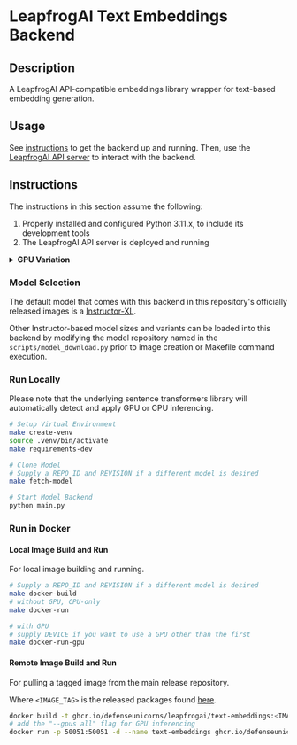 # LeapfrogAI Text Embeddings Backend

## Description

A LeapfrogAI API-compatible embeddings library wrapper for text-based embedding generation.

## Usage

See [instructions](#instructions) to get the backend up and running. Then, use the [LeapfrogAI API server](https://github.com/defenseunicorns/leapfrogai-api) to interact with the backend.

## Instructions

The instructions in this section assume the following:

1. Properly installed and configured Python 3.11.x, to include its development tools
2. The LeapfrogAI API server is deployed and running

<details>
<summary><b>GPU Variation</b></summary>
<br/>
The following are additional assumptions for GPU inferencing:

3. You have properly installed one or more NVIDIA GPUs and GPU drivers
4. You have properly installed and configured the [cuda-toolkit](https://developer.nvidia.com/cuda-toolkit) and [nvidia-container-toolkit](https://docs.nvidia.com/datacenter/cloud-native/container-toolkit/latest/index.html)
</details>

### Model Selection

The default model that comes with this backend in this repository's officially released images is a [Instructor-XL](https://huggingface.co/hkunlp/instructor-xl).

Other Instructor-based model sizes and variants can be loaded into this backend by modifying the model repository named in the `scripts/model_download.py` prior to image creation or Makefile command execution.

### Run Locally

Please note that the underlying sentence transformers library will automatically detect and apply GPU or CPU inferencing.

```bash
# Setup Virtual Environment
make create-venv
source .venv/bin/activate
make requirements-dev

# Clone Model
# Supply a REPO_ID and REVISION if a different model is desired
make fetch-model

# Start Model Backend
python main.py
```

### Run in Docker

#### Local Image Build and Run

For local image building and running.

```bash
# Supply a REPO_ID and REVISION if a different model is desired
make docker-build
# without GPU, CPU-only
make docker-run

# with GPU
# supply DEVICE if you want to use a GPU other than the first
make docker-run-gpu
```

#### Remote Image Build and Run

For pulling a tagged image from the main release repository.

Where `<IMAGE_TAG>` is the released packages found [here](https://github.com/orgs/defenseunicorns/packages/container/package/leapfrogai%2Fembeddings).

```bash
docker build -t ghcr.io/defenseunicorns/leapfrogai/text-embeddings:<IMAGE_TAG> .
# add the "--gpus all" flag for GPU inferencing
docker run -p 50051:50051 -d --name text-embeddings ghcr.io/defenseunicorns/leapfrogai/text-embeddings:<IMAGE_TAG>
```
